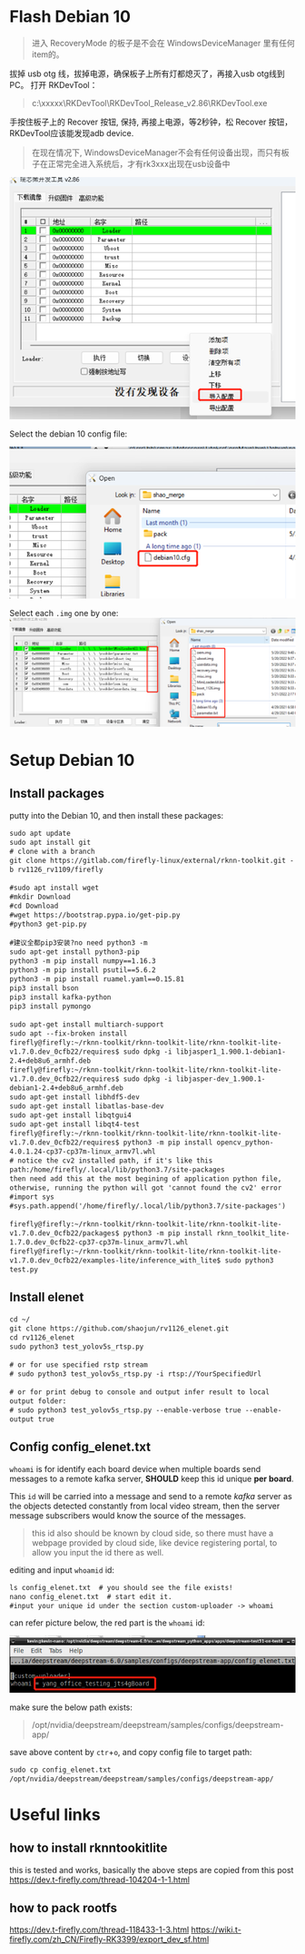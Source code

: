 # Flash Debian 10

>进入 RecoveryMode 的板子是不会在 WindowsDeviceManager 里有任何item的。

拔掉 usb otg 线，拔掉电源，确保板子上所有灯都熄灭了，再接入usb otg线到PC。
打开 RKDevTool：
> c:\xxxxx\RKDevTool\RKDevTool_Release_v2.86\RKDevTool.exe

手按住板子上的 Recover 按钮, 保持, 再接上电源，等2秒钟，松 Recover 按钮，RKDevTool应该能发现adb device. 
> 在现在情况下, WindowsDeviceManager不会有任何设备出现，而只有板子在正常完全进入系统后，才有rk3xxx出现在usb设备中

![输入图片说明](../../../images/RKDevTool_import_config.png)

Select the debian 10 config file:

![输入图片说明](../../../images/RKDevTool_select_debian10_config.png)

Select each `.img` one by one:
![输入图片说明](../../../images/RKDev_tool_flash_in_debian10_each_img.png)

# Setup Debian 10

## Install packages
putty into the Debian 10, and then install these packages:
```
sudo apt update
sudo apt install git
# clone with a branch
git clone https://gitlab.com/firefly-linux/external/rknn-toolkit.git -b rv1126_rv1109/firefly

#sudo apt install wget
#mkdir Download
#cd Download
#wget https://bootstrap.pypa.io/get-pip.py
#python3 get-pip.py

#建议全都pip3安装?no need python3 -m
sudo apt-get install python3-pip
python3 -m pip install numpy==1.16.3
python3 -m pip install psutil==5.6.2
python3 -m pip install ruamel.yaml==0.15.81
pip3 install bson
pip3 install kafka-python
pip3 install pymongo

sudo apt-get install multiarch-support
sudo apt --fix-broken install
firefly@firefly:~/rknn-toolkit/rknn-toolkit-lite/rknn-toolkit-lite-v1.7.0.dev_0cfb22/requires$ sudo dpkg -i libjasper1_1.900.1-debian1-2.4+deb8u6_armhf.deb
firefly@firefly:~/rknn-toolkit/rknn-toolkit-lite/rknn-toolkit-lite-v1.7.0.dev_0cfb22/requires$ sudo dpkg -i libjasper-dev_1.900.1-debian1-2.4+deb8u6_armhf.deb
sudo apt-get install libhdf5-dev
sudo apt-get install libatlas-base-dev
sudo apt-get install libqtgui4
sudo apt-get install libqt4-test
firefly@firefly:~/rknn-toolkit/rknn-toolkit-lite/rknn-toolkit-lite-v1.7.0.dev_0cfb22/requires$ python3 -m pip install opencv_python-4.0.1.24-cp37-cp37m-linux_armv7l.whl
# notice the cv2 installed path, if it's like this path:/home/firefly/.local/lib/python3.7/site-packages
then need add this at the most begining of application python file, otherwise, running the python will got 'cannot found the cv2' error
#import sys
#sys.path.append('/home/firefly/.local/lib/python3.7/site-packages')

firefly@firefly:~/rknn-toolkit/rknn-toolkit-lite/rknn-toolkit-lite-v1.7.0.dev_0cfb22/packages$ python3 -m pip install rknn_toolkit_lite-1.7.0.dev_0cfb22-cp37-cp37m-linux_armv7l.whl
firefly@firefly:~/rknn-toolkit/rknn-toolkit-lite/rknn-toolkit-lite-v1.7.0.dev_0cfb22/examples-lite/inference_with_lite$ sudo python3 test.py
```
## Install elenet
```
cd ~/
git clone https://github.com/shaojun/rv1126_elenet.git
cd rv1126_elenet
sudo python3 test_yolov5s_rtsp.py

# or for use specified rstp stream
# sudo python3 test_yolov5s_rtsp.py -i rtsp://YourSpecifiedUrl

# or for print debug to console and output infer result to local output folder:
# sudo python3 test_yolov5s_rtsp.py --enable-verbose true --enable-output true
```
## Config config_elenet.txt
`whoami` is for identify each board device when multiple boards send messages to a remote kafka server,  **SHOULD**  keep this id unique  **per board**.

This `id` will be carried into a message and send to a remote  _kafka_  server as the objects detected constantly from local video stream, then the server message subscribers would know the source of the messages.

> this id also should be known by cloud side, so there must have a webpage provided by cloud side, like device registering portal, to allow you input the id there as well.

editing and input `whoamid` id:
```
ls config_elenet.txt  # you should see the file exists!
nano config_elenet.txt  # start edit it.
#input your unique id under the section custom-uploader -> whoami
``` 
can refer picture below, the red part is the `whoami` id:

![输入图片说明](../../../images/edit_or_input_whoami_id_for_your_jetson_nano_board.png)

make sure the below path exists:
> /opt/nvidia/deepstream/deepstream/samples/configs/deepstream-app/

save above content by `ctr`+`o`, and copy config file to target path:

```
sudo cp config_elenet.txt /opt/nvidia/deepstream/deepstream/samples/configs/deepstream-app/
```

# Useful links
## how to install rknntookitlite
this is tested and works, basically the above steps are copied from this post
https://dev.t-firefly.com/thread-104204-1-1.html
## how to pack rootfs
https://dev.t-firefly.com/thread-118433-1-3.html
https://wiki.t-firefly.com/zh_CN/Firefly-RK3399/export_dev_sf.html